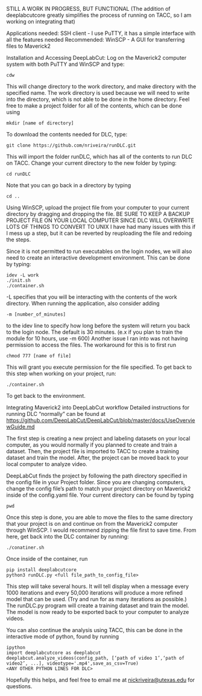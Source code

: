 STILL A WORK IN PROGRESS, BUT FUNCTIONAL
(The addition of deeplabcutcore greatly simplifies the process of running on TACC, so I am working on integrating that)

Applications needed: 
SSH client - I use PuTTY, it has a simple interface with all the features needed
Recommended: WinSCP - A GUI for transferring files to Maverick2

Installation and Accessing DeepLabCut:
Log on the Maverick2 computer system with both PuTTY and WinSCP and type:

	cdw

This will change directory to the work directory, and make directory with the specified name. The work directory is used because we will need to write into the directory, which is not able to be done in the home directory. Feel free to make a project folder for all of the contents, which can be done using 

	mkdir [name of directory]

To download the contents needed for DLC, type:

	git clone https://github.com/nriveira/runDLC.git

This will import the folder runDLC, which has all of the contents to run DLC on TACC.
Change your current directory to the new folder by typing: 

	cd runDLC
	
Note that you can go back in a directory by typing

	cd ..

Using WinSCP, upload the project file from your computer to your current directory by dragging and dropping the file.
BE SURE TO KEEP A BACKUP PROJECT FILE ON YOUR LOCAL COMPUTER SINCE DLC WILL OVERWRITE LOTS OF THINGS TO CONVERT TO UNIX
I have had many issues with this if I mess up a step, but it can be reverted by reuploading the file and redoing the steps.


Since it is not permitted to run executables on the login nodes, we will also need to create an interactive development environment. This can be done by typing:

	idev -L work
	./init.sh
	./container.sh

-L specifies that you will be interacting with the contents of the work directory. When running the application, also consider adding

	-m [number_of_minutes] 

to the idev line to specify how long before the system will return you back to the login node. The default is 30 minutes. (e.x if you plan to train the module for 10 hours, use -m 600)
Another issue I ran into was not having permission to access the files. The workaround for this is to first run 

	chmod 777 [name of file]

This will grant you execute permission for the file specified. 
To get back to this step when working on your project, run:

	./container.sh

To get back to the environment.

Integrating Maverick2 into DeepLabCut workflow
Detailed instructions for running DLC “normally” can be found at https://github.com/DeepLabCut/DeepLabCut/blob/master/docs/UseOverviewGuide.md

The first step is creating a new project and labeling datasets on your local computer, as you would normally if you planned to create and train a dataset. Then, the project file is imported to TACC to create a training dataset and train the model. After, the project can be moved back to your local computer to analyze video.

DeepLabCut finds the project by following the path directory specified in the config file in your Project folder. Since you are changing computers, change the config file’s path to match your project directory on Maverick2 inside of the config.yaml file. Your current directory can be found by typing

	pwd

Once this step is done, you are able to move the files to the same directory that your project is on and continue on from the Maverick2 computer through WinSCP. I would recommend zipping the file first to save time. From here, get back into the DLC container by running:
 		
	./conatiner.sh

Once inside of the container, run 

	pip install deeplabcutcore
	python3 runDLC.py <full file_path_to_config_file>

This step will take several hours. It will tell display when a message every 1000 iterations and every 50,000 iterations will produce a more refined model that can be used. (Try and run for as many iterations as possible.) The runDLC.py program will create a training dataset and train the model. The model is now ready to be exported back to your computer to analyze videos. 

You can also continue the analysis using TACC, this can be done in the interactive mode of python, found by running

	ipython
	import deeplabcutcore as deeplabcut
	deeplabcut.analyze_videos(config_path, [‘path of video 1’,‘path of video2’, ...], videotype='.mp4',save_as_csv=True)
	<ANY OTHER PYTHON LINES FOR DLC>
	
Hopefully this helps, and feel free to email me at nickriveira@utexas.edu for questions.

